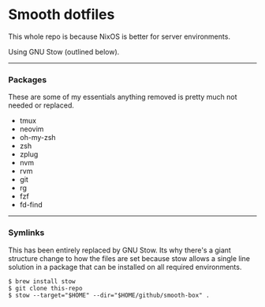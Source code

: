 # Smooth dotfiles
This whole repo is because NixOS is better for server environments.

Using GNU Stow (outlined below). 

---

### Packages
These are some of my essentials anything removed is pretty much not needed or replaced.

- tmux
- neovim
- oh-my-zsh
- zsh
- zplug
- nvm
- rvm
- git
- rg
- fzf
- fd-find
--- 

### Symlinks 
This has been entirely replaced by GNU Stow. Its why there's a giant structure change to how the files are set because stow allows a single line solution in a package that can be installed on all required environments. 

```shell
$ brew install stow
$ git clone this-repo
$ stow --target="$HOME" --dir="$HOME/github/smooth-box" .
```
